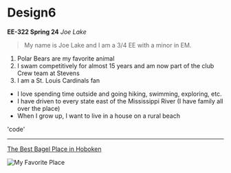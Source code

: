 # Design6
**EE-322 Spring 24**
*Joe Lake*

> My name is Joe Lake and I am a 3/4 EE with a minor in EM.

1. Polar Bears are my favorite animal
2. I swam competitively for almost 15 years and am now part of the club Crew team at Stevens
3. I am a St. Louis Cardinals fan

- I love spending time outside and going hiking, swimming, exploring, etc.
- I have driven to every state east of the Mississippi River (I have family all over the place)
- When I grow up, I want to live in a house on a rural beach

'code'

---

[The Best Bagel Place in Hoboken](https://www.obagel.net)

![My Favorite Place]((/jlake503/Design6/assets/116931978/f2803c67-cae3-480f-b0d0-e31cd0693453))
